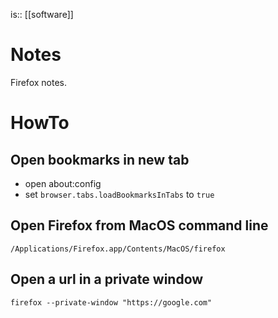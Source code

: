 is:: [[software]]

# Notes
Firefox notes.

# HowTo
## Open bookmarks in new tab
- open about:config
- set `browser.tabs.loadBookmarksInTabs` to `true`

## Open Firefox from MacOS command line
```
/Applications/Firefox.app/Contents/MacOS/firefox
```

## Open a url in a private window
```
firefox --private-window "https://google.com"
```